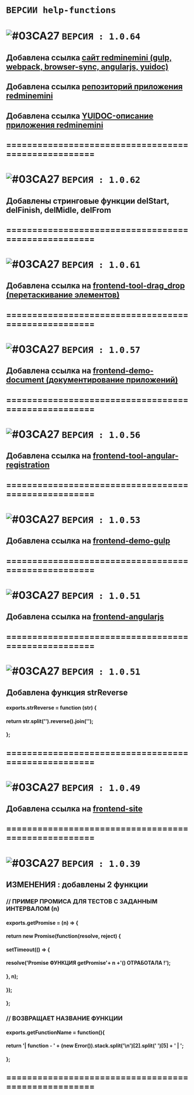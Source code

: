# `ВЕРСИИ help-functions`

# ![#03CA27](https://placehold.it/20/c5f015/000000?text='') `ВЕРСИЯ : 1.0.64`

## Добавлена ссылка [сайт redminemini (gulp, webpack, browser-sync, angularjs, yuidoc)](https://redminemini.github.io/public/)
## Добавлена ссылка [репозиторий приложения redminemini](https://github.com/redminemini/redminemini.github.io)
## Добавлена ссылка [YUIDOC-описание приложения redminemini](https://redminemini.github.io/frontend/out/)
## ====================================================

# ![#03CA27](https://placehold.it/20/c5f015/000000?text='') `ВЕРСИЯ : 1.0.62`

## Добавлены стринговые функции delStart, delFinish, delMidle, delFrom
## ====================================================

# ![#03CA27](https://placehold.it/20/c5f015/000000?text='') `ВЕРСИЯ : 1.0.61`

## Добавлена ссылка на [frontend-tool-drag_drop (перетаскивание элементов)](https://github.com/vlad-74/frontend-tool-drag_drop)
## ====================================================

# ![#03CA27](https://placehold.it/20/c5f015/000000?text='') `ВЕРСИЯ : 1.0.57`

## Добавлена ссылка на [frontend-demo-document (документирование приложений)](https://github.com/vlad-74/frontend-demo-document)
## ====================================================
# ![#03CA27](https://placehold.it/20/c5f015/000000?text='') `ВЕРСИЯ : 1.0.56`

## Добавлена ссылка на [frontend-tool-angular-registration](https://github.com/vlad-74/frontend-tool-angular-registration)
## ====================================================

# ![#03CA27](https://placehold.it/20/c5f015/000000?text='') `ВЕРСИЯ : 1.0.53`

## Добавлена ссылка на [frontend-demo-gulp](https://github.com/vlad-74/frontend-demo-gulp)
## ====================================================

# ![#03CA27](https://placehold.it/20/c5f015/000000?text='') `ВЕРСИЯ : 1.0.51`

## Добавлена ссылка на [frontend-angularjs](https://github.com/vlad-74/frontend-angularjs)
## ====================================================

# ![#03CA27](https://placehold.it/20/c5f015/000000?text='') `ВЕРСИЯ : 1.0.51`

## Добавлена функция strReverse
#### exports.strReverse = function (str) {
####    return str.split('').reverse().join('');
#### };
## ====================================================

# ![#03CA27](https://placehold.it/20/c5f015/000000?text='') `ВЕРСИЯ : 1.0.49`

## Добавлена ссылка на [frontend-site](https://github.com/vlad-74/frontend-site)
## ====================================================

# ![#03CA27](https://placehold.it/20/c5f015/000000?text='') `ВЕРСИЯ : 1.0.39`

## ИЗМЕНЕНИЯ : добавлены 2 функции

### // ПРИМЕР ПРОМИСА ДЛЯ ТЕСТОВ С ЗАДАНHЫМ ИНТЕРВАЛОМ (n)
#### exports.getPromise = (n) => {
####  return new Promise(function(resolve, reject) {
####    setTimeout(() => {
####         resolve('Promise ФУНКЦИЯ getPromise'+ n +'() ОТРАБОТАЛА !');
####     }, n);
####  });
#### };

### // ВОЗВРАЩАЕТ НАЗВАНИЕ ФУНКЦИИ
#### exports.getFunctionName = function(){
####  return '| function - ' + (new Error()).stack.split('\n')[2].split(' ')[5] + ' | ';
#### };
## ====================================================